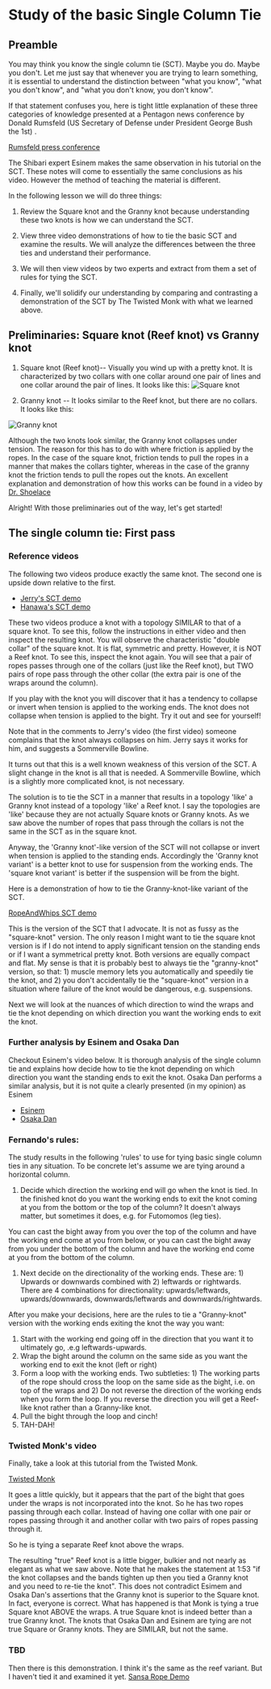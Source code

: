 
# Study of the basic Single Column Tie

## Preamble

You may think you know the single column tie (SCT). Maybe you do. Maybe you don't. Let me just say that whenever you are trying to learn something, it is essential to understand the distinction between "what you know", "what you don't know", and "what you don't know, you don't know".

If that statement confuses you, here is tight little  explanation of these three categories of knowledge presented at a Pentagon news conference by Donald Rumsfeld (US Secretary of Defense under President George Bush the 1st) .

[Rumsfeld press conference](https://www.youtube.com/watch?v=REWeBzGuzCc)

The Shibari expert Esinem makes the same observation in his tutorial on the SCT. These notes will come to essentially the same conclusions as his video. However the method of teaching the material is different.

In the following lesson we will do three things:

1. Review the Square knot and the Granny knot because understanding these two knots is how we can understand the SCT.

2. View three video demonstrations of how to tie the basic SCT and examine the results. We will analyze the differences between the three ties and understand their performance.

3. We will then view videos by two experts and extract from them a set of rules for tying the SCT.

4. Finally, we'll solidify our understanding by comparing and contrasting a demonstration of the SCT by The Twisted Monk with what we learned above.

## Preliminaries: Square knot (Reef knot) vs Granny knot

 1.  Square knot (Reef knot)-- Visually you wind up with a pretty knot. It is characterized by two collars with one collar around one pair of lines and one collar around the pair of lines.  It looks like this:
![Square knot](https://cdn0.wideopenspaces.com/wp-content/uploads/2014/10/Square-Knot.jpg)

 1. Granny knot --  It looks similar to the Reef knot, but there are no collars. It looks like this:

 ![Granny knot](https://mythyng.files.wordpress.com/2012/10/granny-knot_2.jpeg)

 Although the two knots look similar, the Granny knot collapses under tension. The reason for this has to do with where friction is applied by the ropes. In the case of the square knot, friction tends to pull the ropes in a manner that makes the collars tighter, whereas in the case of the granny knot the friction tends to pull the ropes out the knots. An excellent explanation and demonstration of how this works can be found in a video by [Dr. Shoelace](https://www.youtube.com/watch?v=QSbeIb4riK0)

Alright! With those preliminaries out of the way, let's get started!

## The single column tie: First pass

### Reference videos

The following two videos produce exactly the same knot.
The second one is upside down relative to the first.

* [Jerry's SCT demo](https://www.youtube.com/watch?v=T0Y_JYJ6p-8)
* [Hanawa's SCT demo](https://www.youtube.com/watch?v=4GTfPKRYvhc)

These two videos produce a knot with a topology SIMILAR to that of a square knot. To see this, follow the instructions in either video and then inspect the resulting knot. You will observe the characteristic "double collar" of the square knot. It is flat, symmetric and pretty. However, it is NOT a Reef knot. To see this, inspect the knot again. You will see that a pair of ropes passes through one of the collars (just like the Reef knot), but TWO pairs of rope pass through the other collar (the extra pair is one of the wraps around the column).

If you play with the knot you will discover that it has a tendency to collapse or invert when tension is applied to the working ends. The knot does not collapse when tension is applied to the bight. Try it out and see for yourself!

Note that in the comments to Jerry's video (the first video) someone complains that the knot always collapses on him. Jerry says it works for him, and suggests a Sommerville Bowline.

It turns out that this is a well known weakness of this version of the SCT.  A slight change in the knot is all that is needed. A Sommerville Bowline, which is a slightly more complicated knot, is not necessary.

The solution is to tie the SCT in a manner that results in a topology 'like' a Granny knot instead of a topology 'like' a Reef knot. I say the topologies are 'like' because they are not actually Square knots or Granny knots. As we saw above the number of ropes that pass through the collars is not the same in the SCT as in the square knot.

Anyway, the 'Granny knot'-like version of the SCT will not collapse or invert when tension is applied to the standing ends. Accordingly the 'Granny knot variant' is a better knot to use for suspension from the working ends. The 'square knot variant' is better if the suspension will be from the bight.

Here is a demonstration of how to tie the Granny-knot-like variant of the SCT.

[RopeAndWhips SCT demo](https://www.youtube.com/watch?v=JCewN1ZVBbc)

This is the version of the SCT that I advocate. It is not as fussy as the "square-knot" version. The only reason I might want to tie the square knot version is if I do not intend to apply significant tension on the standing ends or if I want a symmetrical pretty knot. Both versions are equally compact and flat. My sense is that it is probably best to always tie the "granny-knot" version, so that: 1) muscle memory lets you automatically and speedily tie the knot, and 2) you don't accidentally tie the "square-knot" version in a situation where failure of the knot would be dangerous, e.g. suspensions.

Next we will look at the nuances of which direction to wind the wraps and tie the knot depending on which direction you want the working ends to exit the knot.

### Further analysis by Esinem and Osaka Dan

Checkout Esinem's video below. It is thorough analysis of the single column tie and explains how decide how to tie the knot depending on which direction you want the standing ends to exit the knot. Osaka Dan performs a similar analysis, but it is not quite a clearly presented (in my opinion) as Esinem


* [Esinem](https://www.youtube.com/watch?v=XB4pOHGO3wI)
* [Osaka Dan](https://vimeo.com/333974403)

### Fernando's rules:

The study results in the following 'rules' to use for tying basic single column ties in any situation. To be concrete let's assume we are tying around a horizontal column.

1. Decide which direction the working end will go when the knot is tied. In the finished knot do you want the working ends to exit the knot coming at you from the bottom or the top of the column? It doesn't always matter, but sometimes it does, e.g. for Futomomos (leg ties).

You can cast the bight away from you over the top of the column and have the working end come at you from below, or you can cast the bight away from you under the bottom of the column and have the working end come at you from the bottom of the column.

1. Next decide on the directionality of the working ends. These are: 1) Upwards or downwards combined with 2) leftwards or rightwards. There are 4 combinations for directionality: upwards/leftwards, upwards/downwards, downwards/leftwards and downwards/rightwards.

After you make your decisions, here are the rules to tie a "Granny-knot" version with the working ends exiting the knot the way you want:

1. Start with the working end going off in the direction that you want it to ultimately go, .e.g leftwards-upwards.
1. Wrap the bight around the column on the same side as you want the working end to exit the knot (left or right)
1. Form a loop with the working ends. Two subtleties: 1) The working parts of the rope should cross the loop on the same side as the bight, i.e. on top of the wraps and 2) Do not reverse the direction of the working ends when you form the loop. If you reverse the direction you will get a Reef-like knot rather than a Granny-like knot.  
1. Pull the bight through the loop and cinch!
1. TAH-DAH!

### Twisted Monk's video
Finally, take a look at this tutorial from the Twisted Monk.

[Twisted Monk](https://www.youtube.com/watch?v=UhzIQCoLjDc&t=4s)

It goes a little quickly, but it appears that the part of the bight that goes under the wraps is not incorporated into the knot. So he has two ropes passing through each collar. Instead of having one collar with one pair or ropes passing through it and another collar with two pairs of ropes passing through it.

So he is tying a separate Reef knot above the wraps.

The resulting "true" Reef knot is a little bigger, bulkier and not nearly as elegant as what we saw above. Note that he makes the statement at 1:53 "if the knot collapses and the bands tighten up then you tied a Granny knot and you need to re-tie the knot". This does not contradict Esimem and Osaka Dan's assertions that the Granny knot is superior to the Square knot. In fact, everyone is correct.  What has happened is that  Monk is tying a true Square knot ABOVE the wraps.  A true Square knot is indeed better than a true Granny knot. The knots that Osaka Dan and Esinem are tying are not true Square or Granny knots. They are SIMILAR, but not the same.

### TBD

Then there is this demonstration. I think it's the same as the reef variant. But I haven't tied it and examined it yet.
[
Sansa Rope Demo](https://www.youtube.com/watch?v=WqAi7Dj5vrY)

